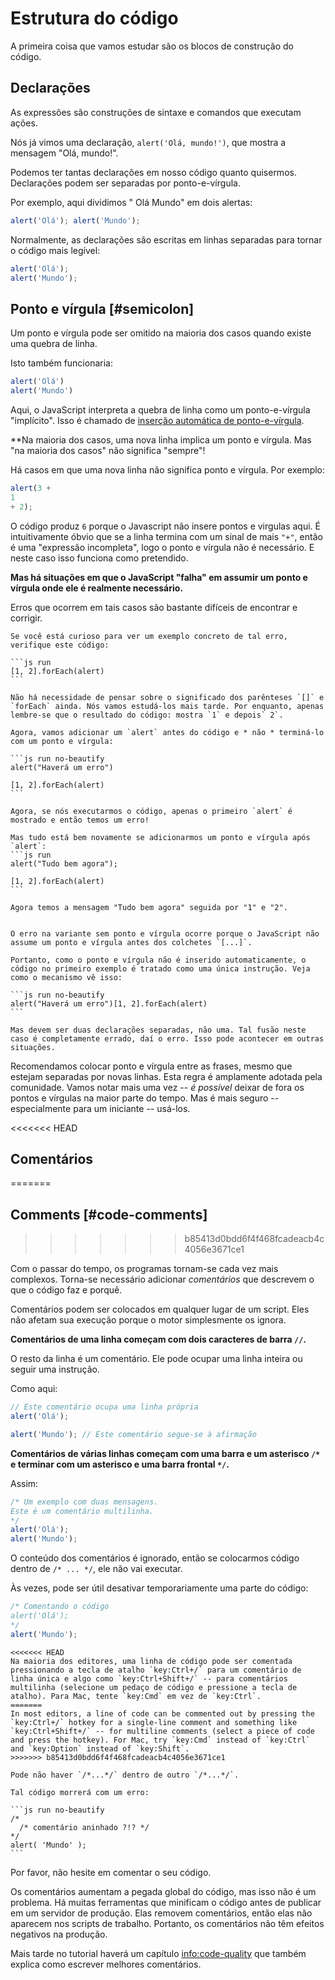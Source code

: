 # Estrutura do código

A primeira coisa que vamos estudar são os blocos de construção do código.

## Declarações

As expressões são construções de sintaxe e comandos que executam ações.

Nós já vimos uma declaração, `alert('Olá, mundo!')`, que mostra a mensagem "Olá, mundo!".

Podemos ter tantas declarações em nosso código quanto quisermos. Declarações podem ser separadas por ponto-e-vírgula.

Por exemplo, aqui dividimos " Olá Mundo" em dois alertas:

```js run no-beautify
alert('Olá'); alert('Mundo');
```

Normalmente, as declarações são escritas em linhas separadas para tornar o código mais legível:

```js run no-beautify
alert('Olá');
alert('Mundo');
```

## Ponto e vírgula [#semicolon]

Um ponto e vírgula pode ser omitido na maioria dos casos quando existe uma quebra de linha.

Isto também funcionaria:

```js run no-beautify
alert('Olá')
alert('Mundo')
```

Aqui, o JavaScript interpreta a quebra de linha como um ponto-e-vírgula "implícito". Isso é chamado de [inserção automática de ponto-e-vírgula](https://tc39.github.io/ecma262/#sec-automatic-semicolon-insertion).

**Na maioria dos casos, uma nova linha implica um ponto e vírgula. Mas "na maioria dos casos" não significa "sempre"!

Há casos em que uma nova linha não significa ponto e vírgula. Por exemplo:
```js run no-beautify
alert(3 +
1
+ 2);
```

O código produz `6` porque o Javascript não insere pontos e virgulas aqui. É intuitivamente óbvio que se a linha termina com um sinal de mais `"+"`, então é uma "expressão incompleta", logo o ponto e vírgula não é necessário. E neste caso isso funciona como pretendido.

**Mas há situações em que o JavaScript "falha" em assumir um ponto e vírgula onde ele é realmente necessário.**

Erros que ocorrem em tais casos são bastante difíceis de encontrar e corrigir.

````smart header="Um exemplo de erro"
Se você está curioso para ver um exemplo concreto de tal erro, verifique este código:

```js run
[1, 2].forEach(alert)
```

Não há necessidade de pensar sobre o significado dos parênteses `[]` e `forEach` ainda. Nós vamos estudá-los mais tarde. Por enquanto, apenas lembre-se que o resultado do código: mostra `1` e depois` 2`.

Agora, vamos adicionar um `alert` antes do código e * não * terminá-lo com um ponto e vírgula:

```js run no-beautify
alert("Haverá um erro")

[1, 2].forEach(alert)
```

Agora, se nós executarmos o código, apenas o primeiro `alert` é mostrado e então temos um erro!

Mas tudo está bem novamente se adicionarmos um ponto e vírgula após `alert`:
```js run
alert("Tudo bem agora");

[1, 2].forEach(alert)  
```

Agora temos a mensagem "Tudo bem agora" seguida por "1" e "2".


O erro na variante sem ponto e vírgula ocorre porque o JavaScript não assume um ponto e vírgula antes dos colchetes `[...]`.

Portanto, como o ponto e vírgula não é inserido automaticamente, o código no primeiro exemplo é tratado como uma única instrução. Veja como o mecanismo vê isso:

```js run no-beautify
alert("Haverá um erro")[1, 2].forEach(alert)
```

Mas devem ser duas declarações separadas, não uma. Tal fusão neste caso é completamente errado, daí o erro. Isso pode acontecer em outras situações.
````

Recomendamos colocar ponto e vírgula entre as frases, mesmo que estejam separadas por novas linhas. Esta regra é amplamente adotada pela comunidade. Vamos notar mais uma vez -- *é possível* deixar de fora os pontos e vírgulas na maior parte do tempo. Mas é mais seguro -- especialmente para um iniciante -- usá-los.

<<<<<<< HEAD
## Comentários
=======
## Comments [#code-comments]
>>>>>>> b85413d0bdd6f4f468fcadeacb4c4056e3671ce1

Com o passar do tempo, os programas tornam-se cada vez mais complexos. Torna-se necessário adicionar *comentários* que descrevem o que o código faz e porquê.

Comentários podem ser colocados em qualquer lugar de um script. Eles não afetam sua execução porque o motor simplesmente os ignora.

**Comentários de uma linha começam com dois caracteres de barra `//`.**

O resto da linha é um comentário. Ele pode ocupar uma linha inteira ou seguir uma instrução.

Como aqui:
```js run
// Este comentário ocupa uma linha própria
alert('Olá');

alert('Mundo'); // Este comentário segue-se à afirmação
```

**Comentários de várias linhas começam com uma barra e um asterisco <code>/&#42;</code> e terminar com um asterisco e uma barra frontal <code>&#42;/</code>.**

Assim:

```js run
/* Um exemplo com duas mensagens.
Este é um comentário multilinha.
*/
alert('Olá');
alert('Mundo');
```

O conteúdo dos comentários é ignorado, então se colocarmos código dentro de <code>/&#42; ... &#42;/</code>, ele não vai executar.

Às vezes, pode ser útil desativar temporariamente uma parte do código:

```js run
/* Comentando o código
alert('Olá');
*/
alert('Mundo');
```

```smart header="Use hotkeys!"
<<<<<<< HEAD
Na maioria dos editores, uma linha de código pode ser comentada pressionando a tecla de atalho `key:Ctrl+/` para um comentário de linha única e algo como `key:Ctrl+Shift+/` -- para comentários multilinha (selecione um pedaço de código e pressione a tecla de atalho). Para Mac, tente `key:Cmd` em vez de `key:Ctrl`.
=======
In most editors, a line of code can be commented out by pressing the `key:Ctrl+/` hotkey for a single-line comment and something like `key:Ctrl+Shift+/` -- for multiline comments (select a piece of code and press the hotkey). For Mac, try `key:Cmd` instead of `key:Ctrl` and `key:Option` instead of `key:Shift`.
>>>>>>> b85413d0bdd6f4f468fcadeacb4c4056e3671ce1
```

````warn header="Comentários aninhados não são suportados!"
Pode não haver `/*...*/` dentro de outro `/*...*/`.

Tal código morrerá com um erro:

```js run no-beautify
/*
  /* comentário aninhado ?!? */
*/
alert( 'Mundo' );
```
````

Por favor, não hesite em comentar o seu código.

Os comentários aumentam a pegada global do código, mas isso não é um problema. Há muitas ferramentas que minificam o código antes de publicar em um servidor de produção. Elas removem comentários, então elas não aparecem nos scripts de trabalho. Portanto, os comentários não têm efeitos negativos na produção.

Mais tarde no tutorial haverá um capítulo <info:code-quality> que também explica como escrever melhores comentários.

